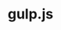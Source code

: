 ---
blog: https://medium.com/gulpjs
codehost: https://github.com/https://github.com/gulpjs/gulp
guide: https://github.com/gulpjs/gulpjs.github.io/tree/master/img
logohandle: gulpjs
sort: gulpjs
title: gulp.js
twitter: https://x.com/gulpjs
website: https://gulpjs.com/
wikipedia: https://en.wikipedia.org/wiki/Gulp.js
---